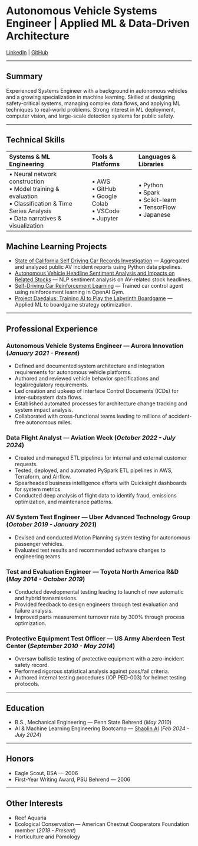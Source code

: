 # Autonomous Vehicle Systems Engineer | Applied ML & Data-Driven Architecture  

[LinkedIn](https://www.linkedin.com/in/kyle-c-markwardt) | [GitHub](https://github.com/Kyle-Markwardt)  

---

## Summary  
Experienced Systems Engineer with a background in autonomous vehicles and a growing specialization in machine learning. Skilled at designing safety-critical systems, managing complex data flows, and applying ML techniques to real-world problems. Strong interest in ML deployment, computer vision, and large-scale detection systems for public safety.

---

## Technical Skills  

| **Systems & ML Engineering** | **Tools & Platforms** | **Languages & Libraries** |
|:-----------------------------|:----------------------|:--------------------------|
| ▪ Neural network construction <br> ▪ Model training & evaluation <br> ▪ Classification & Time Series Analysis <br> ▪ Data narratives & visualization | ▪ AWS <br> ▪ GitHub <br> ▪ Google Colab <br> ▪ VSCode <br> ▪ Jupyter | ▪ Python <br> ▪ Spark <br> ▪ Scikit-learn <br> ▪ TensorFlow <br> ▪ Japanese |


## Machine Learning Projects  

- [State of California Self Driving Car Records Investigation](https://github.com/Kyle-Markwardt/self-driving-vehicles) — Aggregated and analyzed public AV incident reports using Python data pipelines.  
- [Autonomous Vehicle Headline Sentiment Analysis and Impacts on Related Stocks](https://github.com/Kyle-Markwardt/robocar-sentiment) — NLP sentiment analysis on AV-related stock headlines.  
- [Self-Driving Car Reinforcement Learning](https://github.com/Kyle-Markwardt/gymnasium-car) — Trained car control agent using reinforcement learning in OpenAI Gym.  
- [Project Daedalus: Training AI to Play the Labyrinth Boardgame](https://github.com/Kyle-Markwardt/Daedalus) — Applied ML to boardgame strategy optimization.  

---

## Professional Experience  

### Autonomous Vehicle Systems Engineer — Aurora Innovation (_January 2021 - Present_)  
- Defined and documented system architecture and integration requirements for autonomous vehicle platforms.  
- Authored and reviewed vehicle behavior specifications and legal/regulatory requirements.  
- Led creation and upkeep of Interface Control Documents (ICDs) for inter-subsystem data flows.  
- Established automated processes for architecture change tracking and system impact analysis.  
- Collaborated with cross-functional teams leading to millions of accident-free autonomous miles.  

### Data Flight Analyst — Aviation Week (_October 2022 - July 2024_)  
- Created and managed ETL pipelines for internal and external customer requests.  
- Tested, deployed, and automated PySpark ETL pipelines in AWS, Terraform, and Airflow.  
- Spearheaded business intelligence efforts with Quicksight dashboards for system metrics.  
- Conducted deep analysis of flight data to identify fraud, emissions optimization, and maintenance patterns.  

### AV System Test Engineer — Uber Advanced Technology Group (_October 2019 - January 2021_)  
- Devised and conducted Motion Planning system testing for autonomous passenger vehicles.  
- Evaluated test results and recommended software changes to engineering teams.  

### Test and Evaluation Engineer — Toyota North America R&D (_May 2014 - October 2019_)  
- Conducted developmental testing leading to launch of new automatic and hybrid transmissions.  
- Provided feedback to design engineers through test evaluation and failure analysis.  
- Improved parts measurement turnover rate by 300% through process optimization.  

### Protective Equipment Test Officer — US Army Aberdeen Test Center (_September 2010 - May 2014_)  
- Oversaw ballistic testing of protective equipment with a zero-incident safety record.  
- Performed rigorous statistical analysis against pass/fail criteria.  
- Authored internal testing procedures (IOP PED-003) for helmet testing protocols.  

---

## Education  

- B.S., Mechanical Engineering — Penn State Behrend (_May 2010_)  
- AI & Machine Learning Engineering Bootcamp — [Shaolin AI](https://shaolin.ai/bootcamp) (_Feb 2024 - July 2024_)

---

## Honors  

- Eagle Scout, BSA — 2006  
- First-Year Writing Award, PSU Behrend — 2006  

---

## Other Interests  

- Reef Aquaria  
- Ecological Conservation — American Chestnut Cooperators Foundation member (_2019 - Present_)  
- Horticulture and Pomology  
